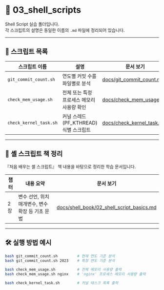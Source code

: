# 🐚 03_shell_scripts

Shell Script 실습 폴더입니다.  
각 스크립트의 설명은 동일한 이름의 `.md` 파일에 정리되어 있습니다.

---

## 📄 스크립트 목록

| 스크립트 이름             | 설명                                | 문서 보기                                      |
|---------------------------|-------------------------------------|------------------------------------------------|
| `git_commit_count.sh`     | 연도별 커밋 수를 파일별로 분석       | [docs/git_commit_count.md](docs/git_commit_count.md)   |
| `check_mem_usage.sh`      | 전체 또는 특정 프로세스 메모리 사용량 확인 | [docs/check_mem_usage.md](docs/check_mem_usage.md)     |
| `check_kernel_task.sh`    | 커널 스레드(PF_KTHREAD) 식별 스크립트     | [docs/check_kernel_task.md](docs/check_kernel_task.md) |

---
## 📘 셸 스크립트 책 정리

『처음 배우는 셸 스크립트』 책 내용을 바탕으로 정리한 학습 문서입니다.

| 챕터 | 내용 요약 | 문서 보기 |
|------|-----------|-----------|
| 2장 | 변수 선언, 위치 매개변수, 변수 확장 등 기초 문법 | [docs/shell_book/02_shell_script_basics.md](docs/shell_book/02_shell_script_basics/2.2_shell_variables.md) |

---
## 🛠 실행 방법 예시

```bash
bash git_commit_count.sh         # 현재 연도 기준 분석
bash git_commit_count.sh 2023    # 특정 연도 기준 분석

bash check_mem_usage.sh          # 전체 메모리 사용량 출력
bash check_mem_usage.sh nginx    # 'nginx' 프로세스 메모리 사용량 출력

bash check_kernel_task.sh        # 커널 태스크 목록 출력
